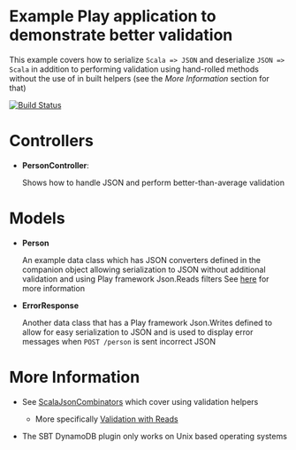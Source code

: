 Example Play application to demonstrate better validation
=========================================================

This example covers how to serialize `Scala => JSON` and deserialize `JSON => Scala` in addition to performing validation
using hand-rolled methods without the use of in built helpers (see the *More Information* section for that)

[![Build Status](https://travis-ci.org/calvinlfer/play-framework-validation-example.svg?branch=master)](https://travis-ci.org/calvinlfer/play-framework-validation-example)

Controllers
===========

- **PersonController**:

  Shows how to handle JSON and perform better-than-average validation

Models
======

- **Person**

  An example data class which has JSON converters defined in the companion object allowing serialization to JSON without
  additional validation and using Play framework Json.Reads filters
  See [here](http://stackoverflow.com/questions/26317186/custom-json-validation-constraints-in-play-framework-2-3-scala) for more information

- **ErrorResponse**

  Another data class that has a Play framework Json.Writes defined to allow for easy serialization to JSON and is used
  to display error messages when `POST /person` is sent incorrect JSON


More Information
================

- See [ScalaJsonCombinators](https://www.playframework.com/documentation/2.5.x/ScalaJsonCombinators) which cover using validation helpers
  - More specifically [Validation with Reads](https://www.playframework.com/documentation/2.5.x/ScalaJsonCombinators#Validation-with-Reads)

- The SBT DynamoDB plugin only works on Unix based operating systems